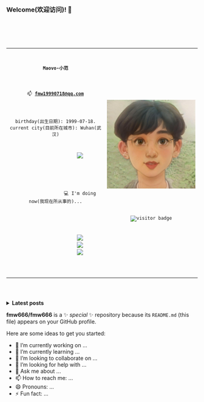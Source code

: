### Welcome(欢迎访问)! 👋

<code>
  <table border="0" >
      <tbody>
          <tr>
              <td>
                <p align='center'><b>Maovo-小范</b></p>
                <p align='center'>📫&nbsp;<b><a href="mailto:fmw19990718@qq.com">fmw19990718@qq.com</a></b></p>
                <p align='center'>birthday(出生日期): 1999-07-18. current city(目前所在城市): Wuhan(武汉)
                <p align='center'>
                  <a href="#"><img src="https://github-readme-stats.vercel.app/api?username=fmw666&hide=prs&hide_title=true&count_private=true&show_icons=true&bg_color=black&title_color=446170&text_color=ffffff&icon_color=000000&hide_border=true&cache_seconds=1800&locale=en&border_radius=45" width="300"></a>
                </p>
                <p align='center'>
                  💻 I'm doing now(我现在所从事的)...
                </p>
                <p align='center'>
                  <img src="https://img.shields.io/github/followers/fmw666?color=brightgreen&label=flower%20me%28%E5%85%B3%E6%B3%A8%E6%88%91%29" />
                  <img src="https://img.shields.io/github/followers/fmw666?color=orange&label=web%20developer%28%E7%BD%91%E7%AB%99%E5%BC%80%E5%8F%91%E8%80%85%29" />
                  <img src="https://img.shields.io/badge/language(%E5%BC%80%E5%8F%91%E8%AF%AD%E8%A8%80)-Python-blue" />
                </p>
              </td>
              <td>
                <img width="550" alt="profile photo" src="/img/avatar.png" class="hoverZoomLink">
                <br><br>
                <p align='center'><img src="https://visitor-badge.glitch.me/badge?page_id=fmw666.fmw666" alt="visitor badge"/></p>
              </td>
          </tr>
      </tbody>
  </table>
</code>

<details>
<summary>
  <b>Latest posts</b>
</summary>

<!-- BLOG-POST-LIST:START -->
- [Operating System - Process Control](https://www.terrytengli.com/blog/posts/2021/05/29/os_chp2/)
- [Computer Architecture - Instructure Level Parallelism](https://www.terrytengli.com/blog/posts/2021/05/22/c_arc-ilp/)
- [Computer Architecture - Interconnection Network](https://www.terrytengli.com/blog/posts/2021/05/22/c_arc-net/)
- [Computer Architecture - I/O System](https://www.terrytengli.com/blog/posts/2021/05/19/c_arc-io/)
- [Computer Architecture - Instruction Stucture](https://www.terrytengli.com/blog/posts/2021/05/13/c_arc-instruction/)
<!-- BLOG-POST-LIST:END -->
</details>

**fmw666/fmw666** is a ✨ _special_ ✨ repository because its `README.md` (this file) appears on your GitHub profile.

Here are some ideas to get you started:

- 🔭 I’m currently working on ...
- 🌱 I’m currently learning ...
- 👯 I’m looking to collaborate on ...
- 🤔 I’m looking for help with ...
- 💬 Ask me about ...
- 📫 How to reach me: ...
- 😄 Pronouns: ...
- ⚡ Fun fact: ...

